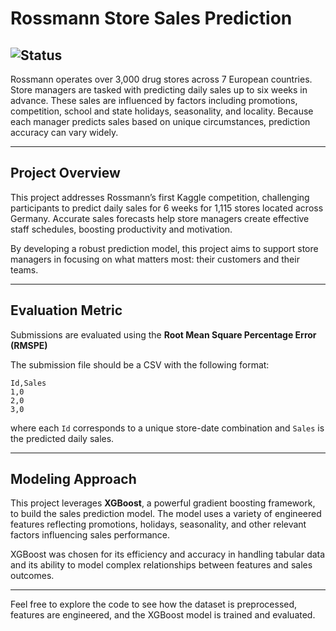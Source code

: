 # Rossmann Store Sales Prediction

![Status](https://i.imgur.com/6MYc56a.png)
---

Rossmann operates over 3,000 drug stores across 7 European countries. Store managers are tasked with predicting daily sales up to six weeks in advance. These sales are influenced by factors including promotions, competition, school and state holidays, seasonality, and locality. Because each manager predicts sales based on unique circumstances, prediction accuracy can vary widely.

---

## Project Overview

This project addresses Rossmann’s first Kaggle competition, challenging participants to predict daily sales for 6 weeks for 1,115 stores located across Germany. Accurate sales forecasts help store managers create effective staff schedules, boosting productivity and motivation.

By developing a robust prediction model, this project aims to support store managers in focusing on what matters most: their customers and their teams.

---

## Evaluation Metric

Submissions are evaluated using the **Root Mean Square Percentage Error (RMSPE)**

The submission file should be a CSV with the following format:
```
Id,Sales
1,0
2,0
3,0
```
where each `Id` corresponds to a unique store-date combination and `Sales` is the predicted daily sales.

---

## Modeling Approach

This project leverages **XGBoost**, a powerful gradient boosting framework, to build the sales prediction model. The model uses a variety of engineered features reflecting promotions, holidays, seasonality, and other relevant factors influencing sales performance.

XGBoost was chosen for its efficiency and accuracy in handling tabular data and its ability to model complex relationships between features and sales outcomes.

---

Feel free to explore the code to see how the dataset is preprocessed, features are engineered, and the XGBoost model is trained and evaluated.
